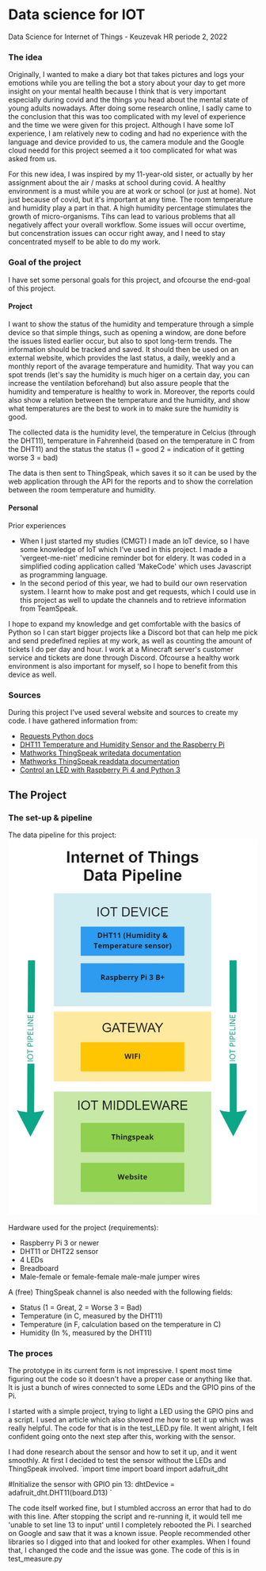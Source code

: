 # Data science for IOT 
Data Science for Internet of Things - Keuzevak HR periode 2, 2022

### The idea 
Originally, I wanted to make a diary bot that takes pictures and logs your emotions while you are telling the bot a story about your day to get more insight on your mental health because I think that is very important especially during covid and the things you head about the mental state of young adults nowadays. After doing some research online, I sadly came to the conclusion that this was too complicated with my level of experience and the time we were given for this project. Although I have some IoT experience, I am relatively new to coding and had no experience with the language and device provided to us, the camera module and the Google cloud needd for this project seemed a it too complicated for what was asked from us.

For this new idea, I was inspired by my 11-year-old sister, or actually by her assignment about the air / masks at school during covid. A healthy environment is a must while you are at work or school (or just at home). Not just because of covid, but it's important at any time. The room temperature and humidity play a part in that. A high humidity percentage stimulates the growth of micro-organisms. Tihs can lead to various problems that all negatively affect your overall workflow. Some issues will occur overtime, but concenstration issues can occur right away, and I need to stay concentrated myself to be able to do my work. 

### Goal of the project
I have set some personal goals for this project, and ofcourse the end-goal of this project.

#### Project
I want to show the status of the humidity and temperature through a simple device so that simple things, such as opening a window, are done before the issues listed earlier occur, but also to spot long-term trends. The information should be tracked and saved. It should then be used on an external website, which provides the last status, a daily, weekly and a monthly report of the avarage temperature and humidity. That way you can spot trends (let's say the humidity is much higer on a certain day, you can increase the ventilation beforehand) but also assure people that the humidity and temperature is healthy to work in. Moreover, the reports could also show a relation between the temperature and the humidity, and show what temperatures are the best to work in to make sure the humidity is good. 

The collected data is the humidity level, the temperature in Celcius (through the DHT11), temperature in Fahrenheid (based on the temperature in C from the DHT11) and the status the status (1 = good 2 = indication of it getting worse 3 = bad)

The data is then sent to ThingSpeak, which saves it so it can be used by the web application through the API for the reports and to show the correlation between the room temperature and humidity.

#### Personal
Prior experiences 
- When I just started my studies (CMGT) I made an IoT device, so I have some knowledge of IoT which I've used in this project. I made a 'vergeet-me-niet' medicine reminder bot for eldery. It was coded in a simplified coding application called 'MakeCode' which uses Javascript as programming language. 
- In the second period of this year, we had to build our own reservation system. I learnt how to make post and get requests, which I could use in this project as well to update the channels and to retrieve information from TeamSpeak.  

I hope to expand my knowledge and get comfortable with the basics of Python so I can start bigger projects like a Discord bot that can help me pick and send predefined replies at my work, as well as counting the amount of tickets I do per day and hour. I work at a Minecraft server's customer service and tickets are done through Discord. Ofcourse a healthy work environment is also important for myself, so I hope to benefit from this device as well. 

### Sources
During this project I've used several website and sources to create my code. I have gathered information from:
- <a href="https://docs.python-requests.org/en/master/user/quickstart/">Requests Python docs</a>
- <a href="https://www.raspberrypi-spy.co.uk/2017/09/dht11-temperature-and-humidity-sensor-raspberry-pi/">DHT11 Temperature and Humidity Sensor and the Raspberry Pi</a>
- <a href="https://nl.mathworks.com/help/thingspeak/writedata.html;jsessionid=57ca7fb5ff69ea6dab8a95847248">Mathworks ThingSpeak writedata documentation</a>
- <a href="https://nl.mathworks.com/help/thingspeak/readdata.html;jsessionid=57ca8759e47f248719045080ec55">Mathworks ThingSpeak readdata documentation</a> 
- <a href="https://roboticsbackend.com/raspberry-pi-control-led-python-3/">Control an LED with Raspberry Pi 4 and Python 3</a> 
## The Project

### The set-up & pipeline
The data pipeline for this project:
<img src="Pipeline.jpeg"/>

Hardware used for the project (requirements):
- Raspberry Pi 3 or newer
- DHT11 or DHT22 sensor
- 4 LEDs 
- Breadboard
- Male-female or female-female male-male jumper wires

A (free) ThingSpeak channel is also needed with the following fields:
- Status (1 = Great, 2 = Worse 3 = Bad)
- Temperature (in C, measured by the DHT11)
- Temperature (in F, calculation based on the temperature in C)
- Humidity (In %, measured by the DHT11)

### The proces 
The prototype in its current form is not impressive. I spent most time figuring out the code so it doesn't have a proper case or anything like that. It is just a bunch of wires connected to some LEDs and the GPIO pins of the Pi. 

I started with a simple project, trying to light a LED using the GPIO pins and a script. I used an article which also showed me how to set it up which was really helpful. The code for that is in the test_LED.py file. It went alright, I felt confident going onto the next step after this, working with the sensor.

I had done research about the sensor and how to set it up, and it went smoothly. At first I decided to test the sensor without the LEDs and ThingSpeak involved. 
`import time
import board
import adafruit_dht

#Initialize the sensor with  GPIO pin 13:
dhtDevice = adafruit_dht.DHT11(board.D13) `

The code itself worked fine, but I stumbled accross an error that had to do with this line. After stopping the script and re-running it, it would tell me 'unable to set line 13 to input' until I completely rebooted the Pi. I searched on Google and saw that it was a known issue. People recommended other libraries so I digged into that and looked for other examples. When I found that, I changed the code and the issue was gone. The code of this is in test_measure.py  
